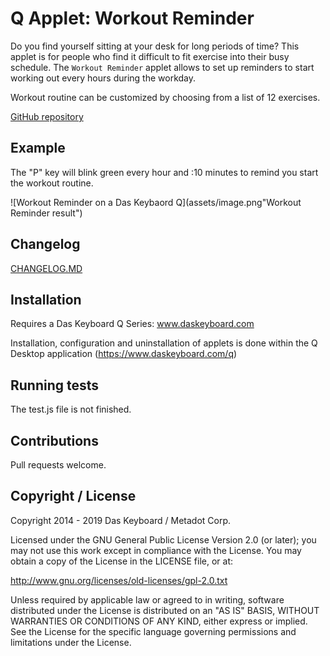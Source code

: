 # Q Applet: Workout Reminder

Do you find yourself sitting at your desk for long periods of time?
This applet is for people who find it difficult to fit exercise into their busy schedule. The `Workout Reminder` applet allows to set up reminders to start working out every hours during the workday.

Workout routine can be customized by choosing from a list of 12 exercises.

[GitHub repository](https://github.com/daskeyboard/daskeyboard-applet--workout-reminder)

## Example

The "P" key will blink green every hour and :10 minutes to remind you start the workout routine.

![Workout Reminder on a Das Keybaord Q](assets/image.png"Workout Reminder result")

## Changelog

[CHANGELOG.MD](CHANGELOG.md)

## Installation

Requires a Das Keyboard Q Series: www.daskeyboard.com

Installation, configuration and uninstallation of applets is done within
the Q Desktop application (https://www.daskeyboard.com/q)

## Running tests

The test.js file is not finished.

## Contributions

Pull requests welcome.

## Copyright / License

Copyright 2014 - 2019 Das Keyboard / Metadot Corp.

Licensed under the GNU General Public License Version 2.0 (or later);
you may not use this work except in compliance with the License.
You may obtain a copy of the License in the LICENSE file, or at:

   http://www.gnu.org/licenses/old-licenses/gpl-2.0.txt

Unless required by applicable law or agreed to in writing, software
distributed under the License is distributed on an "AS IS" BASIS,
WITHOUT WARRANTIES OR CONDITIONS OF ANY KIND, either express or implied.
See the License for the specific language governing permissions and
limitations under the License.
